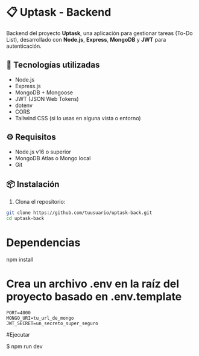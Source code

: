 # 📋 Uptask - Backend

Backend del proyecto **Uptask**, una aplicación para gestionar tareas (To-Do List), desarrollado con **Node.js**, **Express**, **MongoDB** y **JWT** para autenticación.

## 🚀 Tecnologías utilizadas

- Node.js
- Express.js
- MongoDB + Mongoose
- JWT (JSON Web Tokens)
- dotenv
- CORS
- Tailwind CSS (si lo usas en alguna vista o entorno)

## ⚙️ Requisitos

- Node.js v16 o superior
- MongoDB Atlas o Mongo local
- Git

## 📦 Instalación

1. Clona el repositorio:

```bash
git clone https://github.com/tuusuario/uptask-back.git
cd uptask-back
````
# Dependencias
npm install

# Crea un archivo .env en la raíz del proyecto basado en .env.template
```
PORT=4000
MONGO_URI=tu_url_de_mongo
JWT_SECRET=un_secreto_super_seguro
```

#Ejecutar

$ npm run dev
